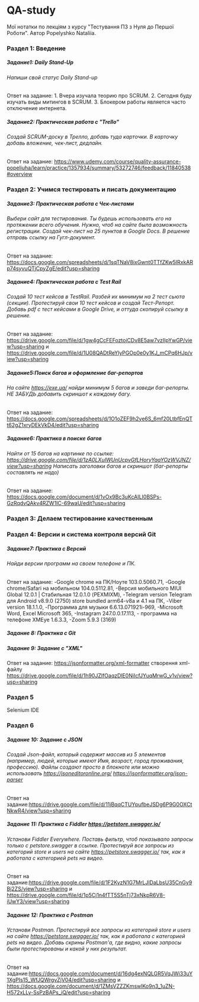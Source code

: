 # QA-study
Мої нотатки по лекціям з курсу "Тестування ПЗ з Нуля до Першої Роботи". Автор Popelyshko Nataliia. 

### Раздел 1: Введение
##### Задание1: Daily Stand-Up
###### Напиши свой статус Daily Stand-up
Ответ на задание: 1. Вчера изучала теорию про SCRUM. 2. Сегодня буду изучать виды митингов в SCRUM. 3. Блокером работы является часто отключение интернета.

##### Задание2: Практическая работа с "Trello"
###### Создай SCRUM-доску в Трелло, добавь туда карточки. В карточку добавь вложение, чек-лист, дедлайн.
Ответ на задание: https://www.udemy.com/course/quality-assurance-popeliuha/learn/practice/1357934/summary/53272746/feedback/11840538#overview

### Раздел 2: Учимся тестировать и писать документацию
##### Задание3: Практическая работа с Чек-листами
###### Выбери сайт для тестирования. Ты будешь использовать его на протяжении всего обучения. Нужно, чтоб на сайте была возможность регистрации. Создай чек-лист на 25 пунктов в Google Docs.  В решение отправь ссылку на Гугл-документ.
Ответ на задание: https://docs.google.com/spreadsheets/d/1sqTNaV8ixGwnt0TTfZKw5IRxkARp74syvuQTjCpyZgE/edit?usp=sharing

##### Задание4: Практическая работа с Test Rail
###### Создай 10 тест кейсов в TestRail. Разбей их минимум на 2 тест сьюта (секции). Протестируй свои 10 тест кейсов и создай Тест-Репорт. Добавь pdf с тест кейсами в Google Drive, и оттуда скопируй ссылку в решение.
Ответ на задание: https://drive.google.com/file/d/1gw4gCcFEFoztoiCDv8E5aw7vzIIpYwGP/view?usp=sharing и https://drive.google.com/file/d/1U08QADtReYlyPGOp0e0y1KJ_mCPq6HJp/view?usp=sharing

##### Задание5:Поиск багов и оформление баг-репортов
###### На сайте https://exe.ua/ найди минимум 5 багов и заведи баг-репорты. НЕ ЗАБУДЬ добавить скриншот к каждому багу.
Ответ на задание: https://docs.google.com/spreadsheets/d/1O1oZEF9h2ye6S_6mf20LtbfEnQTt62gZ1xryDEkVkD4/edit?usp=sharing

##### Задание6: Практика в поиске багов
######  Найти от 15 багов на картинке по ссылке: https://drive.google.com/file/d/1zA0LXuIWUnUcpvGfLHoryYaaYOzWVJNZ/view?usp=sharing Написать заголовки багов и скриншот (баг-репорты составлять не надо)
Ответ на задание: https://docs.google.com/document/d/1vOx9Bc3uKcAILI0BSPs-GzRqdvQAkv4RZW1IC-69waU/edit?usp=sharing

### Раздел 3: Делаем тестирование качественным

### Раздел 4: Версии и система контроля версий Git
##### Задание7: Практика с Версий
######  Найди версии программ на своем телефоне и ПК.
Ответ на задание: -Google chrome на ПК/Ноуте 103.0.5060.71, -Google chrome/Safari на мобильном 104.0.5112.81, -Версия мобильного MIUI Global 12.0.1 | Стабильная 12.0.1.0 (PEXMIXM), -Telegram version Telegram для Android v8.9.0 (2750) store bundled arm64-v8a и 4.1 на ПК, -Viber version 18.1.1.0, -Программа для музыки 6.6.13.071921i-969, -Microsoft Word, Excel Microsoft 365, -Instagram 247.0.0.17.113, - программа на телефоне XMEye 1.6.3.3, -Zoom 5.9.3 (3169)

##### Задание 8: Практика с Git 

##### Задание 9: Задание с "XML"
Ответ на задание: https://jsonformatter.org/xml-formatter    створення xml-файлу  https://drive.google.com/file/d/1h90JZlfOaqzDlE0NiIcfJYuqMrwG_v1v/view?usp=sharing

### Раздел 5
Selenium IDE

### Раздел 6
##### Задание 10: Задание с JSON
######  Создай Json-файл, который содержит массив из 5 элементов (например, людей, которые имеют Имя, возраст, город проживания, профессию). Файлы создают просто в блокноте или можно использовать https://jsoneditoronline.org/ https://jsonformatter.org/json-parser
Ответ на задание:https://drive.google.com/file/d/11jBqqCTUYpufbeJSDg6P9G0OXCtNkwR4/view?usp=sharing

##### Задание 11: Практика с Fiddler https://petstore.swagger.io/
######  Установи Fiddler Everywhere. Поставь фильтр, чтоб показывало запросы только с petstore.swagger в ссылке. Протестируй все запросы из категорий store и users на сайте https://petstore.swagger.io/ так, как я работала с категорией pets на видео.
Ответ на задание:https://drive.google.com/file/d/1F2KyzN1G7MrLJlDaLbsU35CnGy9Bj2ZS/view?usp=sharing и https://drive.google.com/file/d/1p5Cj1n4fTT5S5nTj73xNkpR6V8-iUwY3/view?usp=sharing

##### Задание 12: Практика с Postman
###### Установи Postman. Протестируй все запросы из категорий store и users на сайте https://petstore.swagger.io/ так, как я работала с категорией pets на видео. Добавь скрины Postman'a, где видно, какие запросы были протестированы и какой у них результат.
Ответ на задание:https://docs.google.com/document/d/16dg4exNQLGR5VqJWi33uY1XgPIs15_WfJQWrgvZjV04/edit?usp=sharing и https://docs.google.com/document/d/1ZMsVZZZKmswlKo9n3_1uZN-H572xLLy-SsPzBAPs_iQ/edit?usp=sharing
